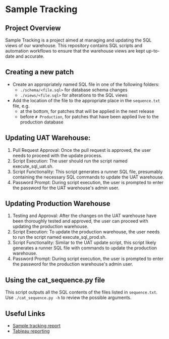# Sample Tracking

## Project Overview
Sample Tracking is a project aimed at managing and updating the SQL views of our warehouse. This repository contains SQL scripts and automation workflows to ensure that the warehouse views are kept up-to-date and accurate.

## Creating a new patch
- Create an appropriately named SQL file in one of the following folders:
    - `./schema/<file.sql>` for database schema changes
    - `./views/<file.sql>` for alterations to the SQL views
- Add the location of the file to the appropriate place in the `sequence.txt` file, e.g.
    - at the bottom, for patches that will be applied in the next release
    - before `# Production`, for patches that have been applied live to the production database

## Updating UAT Warehouse:
1. Pull Request Approval: Once the pull request is approved, the user needs to proceed with the update process.
2. Script Execution: The user should run the script named execute_sql_uat.sh.
3. Script Functionality: This script generates a runner SQL file, presumably containing the necessary SQL commands to update the UAT warehouse.
4. Password Prompt: During script execution, the user is prompted to enter the password for the UAT warehouse's admin user.

## Updating Production Warehouse
1. Testing and Approval: After the changes on the UAT warehouse have been thoroughly tested and approved, the user can proceed with updating the production warehouse.
2. Script Execution: To update the production warehouse, the user needs to run the script named execute_sql_prod.sh.
3. Script Functionality: Similar to the UAT update script, this script likely generates a runner SQL file with commands to update the production warehouse.
4. Password Prompt: During script execution, the user is prompted to enter the password for the production warehouse's admin user.

## Using the cat_sequence.py file
This script outputs all the SQL contents of the files listed in `sequence.txt`.
Use `./cat_sequence.py -h` to review the possible arguments.

## Useful Links
- [Sample tracking report](https://ssg-confluence.internal.sanger.ac.uk/display/PSDPUB/Sample+Tracking+Report)
- [Tableau reporting](https://globalreporting.internal.sanger.ac.uk/views/SeqOpsSampleTracking/SampleTracking?:iid=1&:isGuestRedirectFromVizportal=y&:embed=y)

